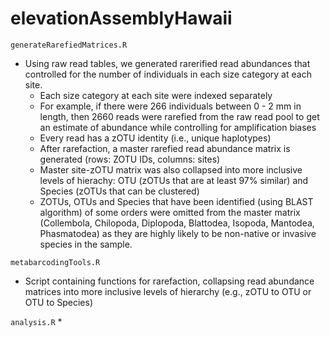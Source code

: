 # elevationAssemblyHawaii

`generateRarefiedMatrices.R`
* Using raw read tables, we generated rarerified read abundances that controlled for the number of individuals in each size category at each site.
    * Each size category at each site were indexed separately
    * For example, if there were 266 individuals between 0 - 2 mm in length, then 2660 reads were rarefied from the raw read pool to get an estimate of abundance while controlling for amplification biases
    * Every read has a zOTU identity (i.e., unique haplotypes)
    * After rarefaction, a master rarefied read abundance matrix is generated (rows: ZOTU IDs, columns: sites)
    * Master site-zOTU matrix was also collapsed into more inclusive levels of hierachy: OTU (zOTUs that are at least 97% similar) and Species (zOTUs that can be clustered)
    * ZOTUs, OTUs and Species that have been identified (using BLAST algorithm) of some orders were omitted from the master matrix (Collembola, Chilopoda, Diplopoda, Blattodea, Isopoda, Mantodea, Phasmatodea) as they are highly likely to be non-native or invasive species in the sample.

`metabarcodingTools.R`
* Script containing functions for rarefaction, collapsing read abundance matrices into more inclusive levels of hierarchy (e.g., zOTU to OTU or OTU to Species)


`analysis.R`
* 